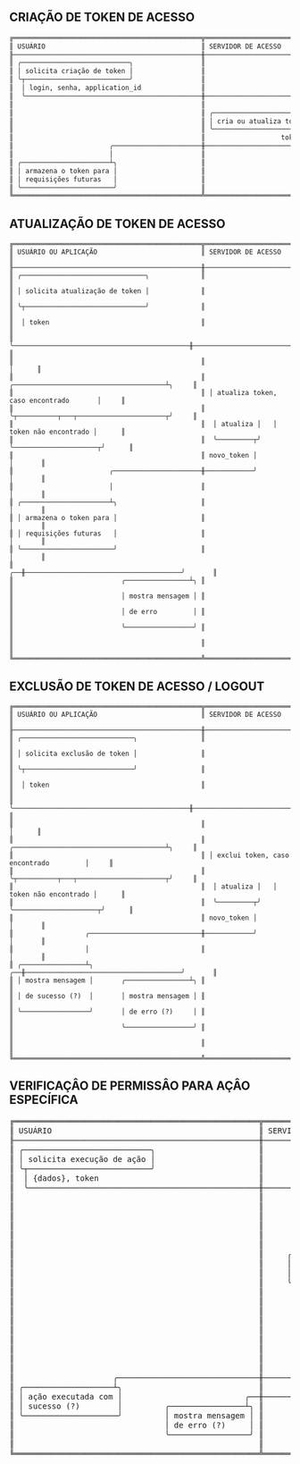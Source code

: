 ## CRIAÇÃO DE TOKEN DE ACESSO

```sh
╔═══════════════════════════════════════════════╦═══════════════════════════════════════════════╗
║ USUÁRIO                                       ║ SERVIDOR DE ACESSO                            ║
╟───────────────────────────────────────────────╫───────────────────────────────────────────────╢
║ ╭───────────────────────────╮                 ║                                               ║
║ │ solicita criação de token │                 ║                                               ║
║ ╰┬──────────────────────────╯                 ║                                               ║
║  │ login, senha, application_id               ║                                               ║
║  ╰────────────────────────────────────────────╫─────────────────────────╮                     ║
║                                               ║                         │                     ║
║                                               ║ ╭───────────────────────┴╮                    ║
║                                               ║ │ cria ou atualiza token │                    ║
║                                               ║ ╰───────────────────────┬╯                    ║
║                                               ║                   token │                     ║
║                        ╭──────────────────────╫─────────────────────────╯                     ║
║                        │                      ║                                               ║
║ ╭──────────────────────┴╮                     ║                                               ║
║ │ armazena o token para │                     ║                                               ║
║ │ requisições futuras   │                     ║                                               ║
║ ╰───────────────────────╯                     ║                                               ║
╚═══════════════════════════════════════════════╩═══════════════════════════════════════════════╝

```

## ATUALIZAÇÃO DE TOKEN DE ACESSO 

```
╔═══════════════════════════════════════════════╦═══════════════════════════════════════════════╗
║ USUÁRIO OU APLICAÇÃO                          ║ SERVIDOR DE ACESSO                            ║
╟───────────────────────────────────────────────╫───────────────────────────────────────────────╢
║ ╭───────────────────────────────╮             ║                                               ║
║ │ solicita atualização de token │             ║                                               ║
║ ╰┬──────────────────────────────╯             ║                                               ║
║  │ token                                      ║                                               ║
║  ╰────────────────────────────────────────────╫────────────────────────────────────────╮      ║
║                                               ║                                        │      ║
║                                               ║ ╭──────────────────────────────────────┴╮     ║
║                                               ║ │ atualiza token, caso encontrado       │     ║
║                                               ║ ╰┬──────────┬───┬──────────────────────┬╯     ║
║                                               ║  │ atualiza │   │ token não encontrado │      ║
║                                               ║  ╰─────────┬╯   ╰─────────────────────┬╯      ║
║                                               ║ novo_token │                          │       ║
║                        ╭──────────────────────╫────────────╯                          │       ║
║                        │                      ║                                       │       ║
║ ╭──────────────────────┴╮                     ║                                       │       ║
║ │ armazena o token para │                     ║                                       │       ║
║ │ requisições futuras   │                     ║                                       │       ║
║ ╰───────────────────────╯                     ║                                       │       ║
║                                            ╭──╫───────────────────────────────────────╯       ║
║                           ╭────────────────┴╮ ║                                               ║
║                           │ mostra mensagem │ ║                                               ║
║                           │ de erro         │ ║                                               ║
║                           ╰─────────────────╯ ║                                               ║
║                                               ║                                               ║
╚═══════════════════════════════════════════════╩═══════════════════════════════════════════════╝
```

## EXCLUSÃO DE TOKEN DE ACESSO / LOGOUT 

```
╔═══════════════════════════════════════════════╦═══════════════════════════════════════════════╗ 
║ USUÁRIO OU APLICAÇÃO                          ║ SERVIDOR DE ACESSO                            ║
╟───────────────────────────────────────────────╫───────────────────────────────────────────────╢
║ ╭────────────────────────────╮                ║                                               ║
║ │ solicita exclusão de token │                ║                                               ║
║ ╰┬───────────────────────────╯                ║                                               ║
║  │ token                                      ║                                               ║
║  ╰────────────────────────────────────────────╫────────────────────────────────────────╮      ║
║                                               ║                                        │      ║
║                                               ║ ╭──────────────────────────────────────┴╮     ║
║                                               ║ │ exclui token, caso encontrado         │     ║
║                                               ║ ╰┬──────────┬───┬──────────────────────┬╯     ║
║                                               ║  │ atualiza │   │ token não encontrado │      ║
║                                               ║  ╰─────────┬╯   ╰─────────────────────┬╯      ║
║                                               ║ novo_token │                          │       ║
║                  ╭────────────────────────────╫────────────╯                          │       ║
║                  │                            ║                                       │       ║
║ ╭────────────────┴╮                        ╭──╫───────────────────────────────────────╯       ║
║ │ mostra mensagem │       ╭────────────────┴╮ ║                                               ║
║ │ de sucesso (?)  │       │ mostra mensagem │ ║                                               ║
║ ╰─────────────────╯       │ de erro (?)     │ ║                                               ║
║                           ╰─────────────────╯ ║                                               ║
║                                               ║                                               ║
╚═══════════════════════════════════════════════╩═══════════════════════════════════════════════╝
```

## VERIFICAÇÂO DE PERMISSÂO PARA AÇÂO ESPECÍFICA 

<pre style='line-height: 17px;'>
╔════════════════════════════════════════════════════╦════════════════════════════════════════════════════╦════════════════════════════════════════════════════╗
║ USUÁRIO                                            ║ SERVIDOR DE ACESSO                                 ║                                                    ║
╟────────────────────────────────────────────────────╫────────────────────────────────────────────────────╫────────────────────────────────────────────────────╢
║ ╭───────────────────────────╮                      ║                                                    ║                                                    ║
║ │ solicita execução de ação │                      ║                                                    ║                                                    ║
║ ╰┬──────────────────────────╯                      ║                                                    ║                                                    ║
║  │ {dados}, token                                  ║                                                    ║                                                    ║
║  ╰─────────────────────────────────────────────────╫────────────────────────────────────────────────────╫──────────────────────────╮                         ║
║                                                    ║                                                    ║                          │                         ║
║                                                    ║                                                    ║                         ╭┴───────────────────╮     ║
║                                                    ║                                                    ║                         │ solicita permissão │     ║
║                                                    ║                                                    ║                         ╰┬───────────────────╯     ║
║                                                    ║                                                    ║   token, application_id, │                         ║
║                                                    ║                                                 ╭──╫──────────────────────────╯                         ║
║                                                    ║     ╭───────────────────────────────────────────┴╮ ║   action_name                                      ║
║                                                    ║     │ verifica se o token tem permição para      │ ║                                                    ║
║                                                    ║     │ executar ação específicada por action_name │ ║                                                    ║
║                                                    ║     ╰┬─────────┬──┬──────┬───────────────────────╯ ║                                                    ║
║                                                    ║      │ permite │  │ nega │                         ║                                                    ║
║                                                    ║      ╰────────┬╯  ╰─────┬╯                         ║                                                    ║
║                                                    ║               │         │                          ║                                                    ║
║                                                    ║               │         ╰──────────────────────────╫──────────────────────────────────╮                 ║
║                                                    ║               ╰────────────────────────────────────╫─────────────╮                   ╭┴───────────────╮ ║
║                                                    ║                                                    ║            ╭┴─────────────────╮ │ trata mensagem │ ║
║                                                    ║                                                    ║            │ executa ação (?) │ ╰┬───────────────╯ ║
║                                                    ║                                                    ║            ╰┬─────────────────╯  │                 ║
║                                                    ║                                                    ║  retorna(?) │                    │                 ║
║                     ╭──────────────────────────────╫────────────────────────────────────────────────────╫─────────────╯                    │                 ║
║ ╭───────────────────┴╮                             ║                                                    ║                    acesso negado │                 ║
║ │ ação executada com │                          ╭──╫────────────────────────────────────────────────────╫──────────────────────────────────╯                 ║
║ │ sucesso (?)        │         ╭────────────────┴╮ ║                                                    ║                                                    ║
║ ╰────────────────────╯         │ mostra mensagem │ ║                                                    ║                                                    ║
║                                │ de erro (?)     │ ║                                                    ║                                                    ║
║                                ╰─────────────────╯ ║                                                    ║                                                    ║
║                                                    ║                                                    ║                                                    ║
╚════════════════════════════════════════════════════╩════════════════════════════════════════════════════╩════════════════════════════════════════════════════╝
<pre>
